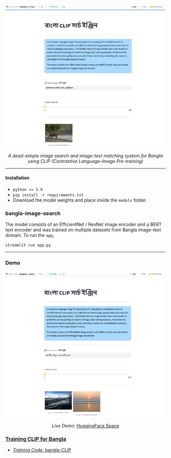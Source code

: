 <p align="center">
  <a href="#"><img src="assets/bangla_clip_1.PNG" alt="bangla clip"></a>
</p>
<p align="center">
    <em>A dead-simple image search and image-text matching system for Bangla using CLIP (Contrastive Language–Image Pre-training)</em>
</p>


---

#### Installation

* `python >= 3.9`
* `pip install -r requirements.txt`
* Download the model weights and place inside the `models` folder.

### bangla-image-search
The model consists of an EfficientNet / ResNet image encoder and a BERT text encoder and was trained on multiple datasets from Bangla image-text domain. To run the `app`,

```console
streamlit run app.py
```
---

### Demo

<p align="center">
  <a href="#"><img src="assets/bangla_clip_2.PNG" alt="bangla clip"></a>
</p>
<p align="center">
    <em>Live Demo: </em> <a href="https://huggingface.co/spaces/zabir-nabil/bangla-clip">HuggingFace Space</>
</p>


### Training CLIP for Bangla

 * *Training Code:* [bangla-CLIP](https://github.com/zabir-nabil/bangla-CLIP)


